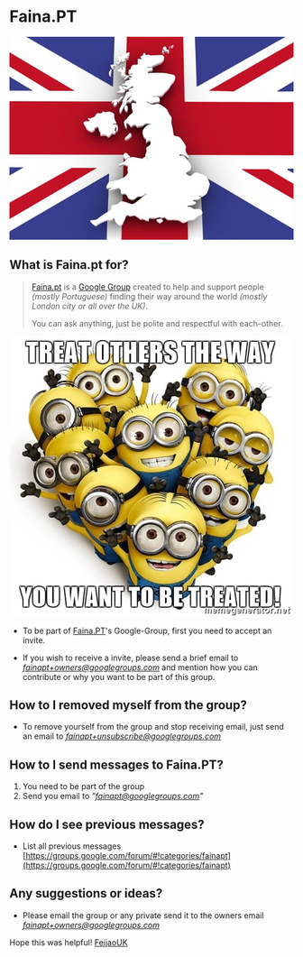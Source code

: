 # Faina.PT

![map-1019895_640.jpg](map-1019895_640.jpg)

## What is Faina.pt for?
> [Faina.pt](http://faina.pt) is a [Google Group](https://groups.google.com/) created to help and support people *(mostly Portuguese)*
> finding their way around the world *(mostly London city or all over the UK)*.
> 
> You can ask anything, just be polite and respectful with each-other.

![treat-others-the-way-you-want-to-be-treated.jpg](treat-others-the-way-you-want-to-be-treated.jpg)

* To be part of [Faina.PT](http://faina.pt)'s Google-Group, first you need to accept an invite.

* If you wish to receive a invite, please send a brief email to *fainapt+owners@googlegroups.com* and mention how you can contribute or why you want to be part of this group.


## How to I removed myself from the group?
* To remove yourself from the group and stop receiving email, just send an email to *fainapt+unsubscribe@googlegroups.com*


## How to I send messages to Faina.PT?
1. You need to be part of the group
2. Send you email to *"fainapt@googlegroups.com"*


## How do I see previous messages?
* List all previous messages [https://groups.google.com/forum/#!categories/fainapt](https://groups.google.com/forum/#!categories/fainapt)


## Any suggestions or ideas?
* Please email the group or any private send it to the owners email *fainapt+owners@googlegroups.com*




Hope this was helpful!
[FeijaoUK](https://feijaouk.com)
